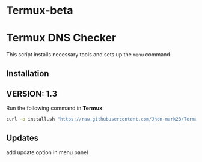 # Termux-beta

# Termux DNS Checker

This script installs necessary tools and sets up the `menu` command.

## Installation

## VERSION: 1.3

Run the following command in **Termux**:

```bash
curl -o install.sh "https://raw.githubusercontent.com/Jhon-mark23/Termux-beta/refs/heads/main/install.sh" && chmod +x install.sh && ./install.sh
```

## Updates 
add update option in menu panel
